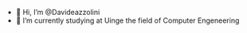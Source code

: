 - 👋 Hi, I’m @Davideazzolini
- 🌱 I’m currently studying at Uinge the field of Computer Engeneering

<!---
Davideazzolini/Davideazzolini is a ✨ special ✨ repository because its `README.md` (this file) appears on your GitHub profile.
You can click the Preview link to take a look at your changes.
--->
